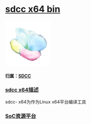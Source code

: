 ﻿# [sdcc x64 bin](https://github.com/sochub/sdcc-x64)

[![sites](SoC/qitas.png)](http://www.qitas.cn) 

#### 归属：[SDCC](https://github.com/sochub/SDCC) 

### [sdcc x64描述](https://github.com/sochub/sdcc-x64/wiki) 

sdcc- x64为作为Linux x64平台编译工具

###  [SoC资源平台](http://www.qitas.cn)
